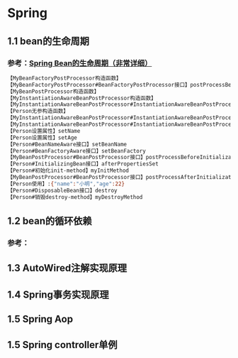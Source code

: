 # Spring

## 1.1 bean的生命周期

### 参考：[Spring Bean的生命周期（非常详细）](https://www.cnblogs.com/zrtqsk/p/3735273.html)

~~~bash
【MyBeanFactoryPostProcessor构造函数】
【MyBeanFactoryPostProcessor#BeanFactoryPostProcessor接口】postProcessBeanFactory
【MyBeanPostProcessor构造函数】
【MyInstantiationAwareBeanPostProcessor构造函数】
【MyInstantiationAwareBeanPostProcessor#InstantiationAwareBeanPostProcessorAdapter抽象类】postProcessBeforeInstantiation
【Person无参构造函数】
【MyInstantiationAwareBeanPostProcessor#InstantiationAwareBeanPostProcessorAdapter抽象类】postProcessAfterInstantiation
【MyInstantiationAwareBeanPostProcessor#InstantiationAwareBeanPostProcessorAdapter抽象类】postProcessPropertyValues
【Person设置属性】setName
【Person设置属性】setAge
【Person#BeanNameAware接口】setBeanName
【Person#BeanFactoryAware接口】setBeanFactory
【MyBeanPostProcessor#BeanPostProcessor接口】postProcessBeforeInitialization
【Person#InitializingBean接口】afterPropertiesSet
【Person#初始化init-method】myInitMethod
【MyBeanPostProcessor#BeanPostProcessor接口】postProcessAfterInitialization
【Person使用】:{"name":"小明","age":22}
【Person#DisposableBean接口】destroy
【Person#销毁destroy-method】myDestroyMethod
~~~

## 1.2 bean的循环依赖

### 参考：[]()

## 1.3 AutoWired注解实现原理


## 1.4 Spring事务实现原理


## 1.5 Spring Aop


## 1.5 Spring controller单例

